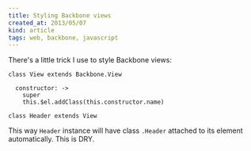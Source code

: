 ```yaml
---
title: Styling Backbone views
created_at: 2013/05/07
kind: article
tags: web, backbone, javascript
---
```


There's a little trick I use to style Backbone views:

    class View extends Backbone.View

      constructor: ->
        super
        this.$el.addClass(this.constructor.name)

    class Header extends View

This way `Header` instance will have class `.Header` attached to its element
automatically. This is DRY.

